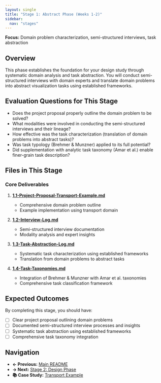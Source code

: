 ```yaml
---
layout: single
title: "Stage 1: Abstract Phase (Weeks 1-2)"
sidebar:
  nav: "stages"
---
```


**Focus:** Domain problem characterization, semi-structured interviews, task abstraction

## Overview
This phase establishes the foundation for your design study through systematic domain analysis and task abstraction. You will conduct semi-structured interviews with domain experts and translate domain problems into abstract visualization tasks using established frameworks.

## Evaluation Questions for This Stage
- Does the project proposal properly outline the domain problem to be solved?
- What modalities were involved in conducting the semi-structured interviews and their lineage?
- How effective was the task characterization (translation of domain problems into abstract tasks)?
- Was task typology (Brehmer & Munzner) applied to its full potential?
- Did supplementation with analytic task taxonomy (Amar et al.) enable finer-grain task description?

## Files in This Stage

### Core Deliverables
1. **[1.1-Project-Proposal-Transport-Example.md](1.1-Project-Proposal-Transport-Example)**
   - Comprehensive domain problem outline
   - Example implementation using transport domain

2. **[1.2-Interview-Log.md](1.2-Interview-Log)**
   - Semi-structured interview documentation
   - Modality analysis and expert insights

3. **[1.3-Task-Abstraction-Log.md](1.3-Task-Abstraction-Log)**
   - Systematic task characterization using established frameworks
   - Translation from domain problems to abstract tasks

4. **[1.4-Task-Taxonomies.md](1.4-Task-Taxonomies)**
   - Integration of Brehmer & Munzner with Amar et al. taxonomies
   - Comprehensive task classification framework

## Expected Outcomes
By completing this stage, you should have:
- [ ] Clear project proposal outlining domain problems
- [ ] Documented semi-structured interview processes and insights
- [ ] Systematic task abstraction using established frameworks
- [ ] Comprehensive task taxonomy integration

## Navigation
- **← Previous:** [Main README](../)
- **→ Next:** [Stage 2: Design Phase](../Stage-2-Design-Phase/README)
- **📚 Case Study:** [Transport Example](../Training-Materials/Case-Studies/README)
